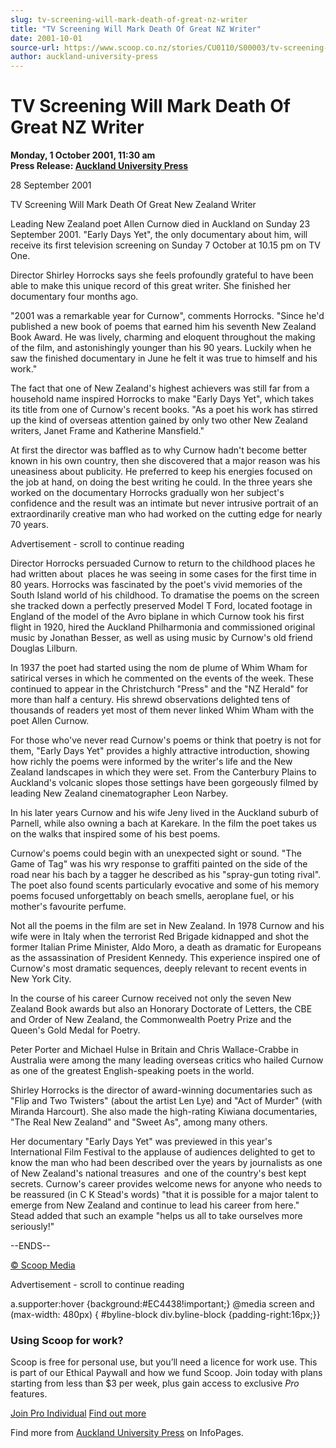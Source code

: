 ```yaml
---
slug: tv-screening-will-mark-death-of-great-nz-writer
title: "TV Screening Will Mark Death Of Great NZ Writer"
date: 2001-10-01
source-url: https://www.scoop.co.nz/stories/CU0110/S00003/tv-screening-will-mark-death-of-great-nz-writer.htm
author: auckland-university-press
---
```

TV Screening Will Mark Death Of Great NZ Writer
===============================================

**Monday, 1 October 2001, 11:30 am**  
**Press Release: [Auckland University Press](https://info.scoop.co.nz/Auckland_University_Press)**

28 September 2001

TV Screening Will Mark Death Of Great New Zealand Writer

Leading New Zealand poet Allen Curnow died in Auckland on Sunday 23 September 2001. "Early Days Yet", the only documentary about him, will receive its first television screening on Sunday 7 October at 10.15 pm on TV One.

Director Shirley Horrocks says she feels profoundly grateful to have been able to make this unique record of this great writer. She finished her documentary four months ago.

"2001 was a remarkable year for Curnow", comments Horrocks. "Since he'd published a new book of poems that earned him his seventh New Zealand Book Award. He was lively, charming and eloquent throughout the making of the film, and astonishingly younger than his 90 years. Luckily when he saw the finished documentary in June he felt it was true to himself and his work."

The fact that one of New Zealand's highest achievers was still far from a household name inspired Horrocks to make "Early Days Yet", which takes its title from one of Curnow's recent books. "As a poet his work has stirred up the kind of overseas attention gained by only two other New Zealand writers, Janet Frame and Katherine Mansfield."

At first the director was baffled as to why Curnow hadn't become better known in his own country, then she discovered that a major reason was his uneasiness about publicity. He preferred to keep his energies focused on the job at hand, on doing the best writing he could. In the three years she worked on the documentary Horrocks gradually won her subject's confidence and the result was an intimate but never intrusive portrait of an extraordinarily creative man who had worked on the cutting edge for nearly 70 years.

Advertisement - scroll to continue reading





Director Horrocks persuaded Curnow to return to the childhood places he had written about ­ places he was seeing in some cases for the first time in 80 years. Horrocks was fascinated by the poet's vivid memories of the South Island world of his childhood. To dramatise the poems on the screen she tracked down a perfectly preserved Model T Ford, located footage in England of the model of the Avro biplane in which Curnow took his first flight in 1920, hired the Auckland Philharmonia and commissioned original music by Jonathan Besser, as well as using music by Curnow's old friend Douglas Lilburn.

In 1937 the poet had started using the nom de plume of Whim Wham for satirical verses in which he commented on the events of the week. These continued to appear in the Christchurch "Press" and the "NZ Herald" for more than half a century. His shrewd observations delighted tens of thousands of readers yet most of them never linked Whim Wham with the poet Allen Curnow.

For those who've never read Curnow's poems or think that poetry is not for them, "Early Days Yet" provides a highly attractive introduction, showing how richly the poems were informed by the writer's life and the New Zealand landscapes in which they were set. From the Canterbury Plains to Auckland's volcanic slopes those settings have been gorgeously filmed by leading New Zealand cinematographer Leon Narbey.

In his later years Curnow and his wife Jeny lived in the Auckland suburb of Parnell, while also owning a bach at Karekare. In the film the poet takes us on the walks that inspired some of his best poems.

Curnow's poems could begin with an unexpected sight or sound. "The Game of Tag" was his wry response to graffiti painted on the side of the road near his bach by a tagger he described as his "spray-gun toting rival". The poet also found scents particularly evocative and some of his memory poems focused unforgettably on beach smells, aeroplane fuel, or his mother's favourite perfume.

Not all the poems in the film are set in New Zealand. In 1978 Curnow and his wife were in Italy when the terrorist Red Brigade kidnapped and shot the former Italian Prime Minister, Aldo Moro, a death as dramatic for Europeans as the assassination of President Kennedy. This experience inspired one of Curnow's most dramatic sequences, deeply relevant to recent events in New York City.

In the course of his career Curnow received not only the seven New Zealand Book awards but also an Honorary Doctorate of Letters, the CBE and Order of New Zealand, the Commonwealth Poetry Prize and the Queen's Gold Medal for Poetry.

Peter Porter and Michael Hulse in Britain and Chris Wallace-Crabbe in Australia were among the many leading overseas critics who hailed Curnow as one of the greatest English-speaking poets in the world.

Shirley Horrocks is the director of award-winning documentaries such as "Flip and Two Twisters" (about the artist Len Lye) and "Act of Murder" (with Miranda Harcourt). She also made the high-rating Kiwiana documentaries, "The Real New Zealand" and "Sweet As", among many others.

Her documentary "Early Days Yet" was previewed in this year's International Film Festival to the applause of audiences delighted to get to know the man who had been described over the years by journalists as one of New Zealand's national treasures ­ and one of the country's best kept secrets. Curnow's career provides welcome news for anyone who needs to be reassured (in C K Stead's words) "that it is possible for a major talent to emerge from New Zealand and continue to lead his career from here." Stead added that such an example "helps us all to take ourselves more seriously!"

\--ENDS--

  

[© Scoop Media](http://www.scoop.co.nz/about/terms.html)  

Advertisement - scroll to continue reading



a.supporter:hover {background:#EC4438!important;} @media screen and (max-width: 480px) { #byline-block div.byline-block {padding-right:16px;}}

### Using Scoop for work?

Scoop is free for personal use, but you’ll need a licence for work use. This is part of our Ethical Paywall and how we fund Scoop. Join today with plans starting from less than $3 per week, plus gain access to exclusive _Pro_ features.  
  
[Join Pro Individual](https://pro.scoop.co.nz/Individual/?from=ProIn24) [Find out more](https://pro.scoop.co.nz/using-scoop-for-work/?from=ProIn24)

Find more from [Auckland University Press](https://info.scoop.co.nz/Auckland_University_Press) on InfoPages.
